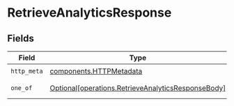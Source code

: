 # RetrieveAnalyticsResponse


## Fields

| Field                                                                                                          | Type                                                                                                           | Required                                                                                                       | Description                                                                                                    |
| -------------------------------------------------------------------------------------------------------------- | -------------------------------------------------------------------------------------------------------------- | -------------------------------------------------------------------------------------------------------------- | -------------------------------------------------------------------------------------------------------------- |
| `http_meta`                                                                                                    | [components.HTTPMetadata](../../models/components/httpmetadata.md)                                             | :heavy_check_mark:                                                                                             | N/A                                                                                                            |
| `one_of`                                                                                                       | [Optional[operations.RetrieveAnalyticsResponseBody]](../../models/operations/retrieveanalyticsresponsebody.md) | :heavy_minus_sign:                                                                                             | Analytics data                                                                                                 |